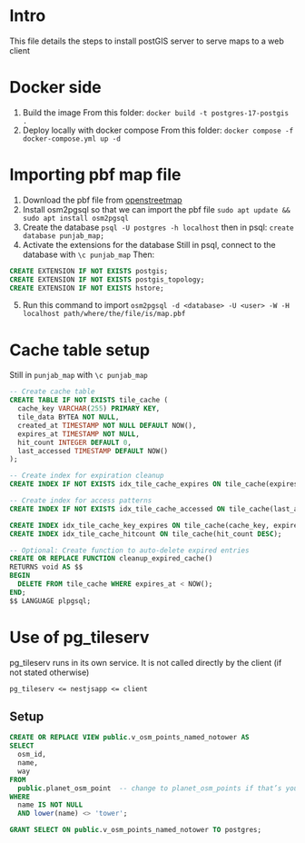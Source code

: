 # Intro

This file details the steps to install postGIS server to serve maps to a web client

# Docker side
1. Build the image
From this folder: `docker build -t postgres-17-postgis .`
2. Deploy locally with docker compose
From this folder: `docker compose -f docker-compose.yml up -d`

# Importing pbf map file
1. Download the pbf file from [openstreetmap](https://download.geofabrik.de/asia/india.html)
2. Install osm2pgsql so that we can import the pbf file
`sudo apt update && sudo apt install osm2pgsql`
3. Create the database 
`psql -U postgres -h localhost`
then in psql:
`create database punjab_map;`
4. Activate the extensions for the database
Still in psql, connect to the database with `\c punjab_map`
Then:
```sql
CREATE EXTENSION IF NOT EXISTS postgis;
CREATE EXTENSION IF NOT EXISTS postgis_topology;
CREATE EXTENSION IF NOT EXISTS hstore;
```
5. Run this command to import
`osm2pgsql -d <database> -U <user> -W -H localhost path/where/the/file/is/map.pbf`

# Cache table setup
Still in `punjab_map` with `\c punjab_map`
```sql
-- Create cache table
CREATE TABLE IF NOT EXISTS tile_cache (
  cache_key VARCHAR(255) PRIMARY KEY,
  tile_data BYTEA NOT NULL,
  created_at TIMESTAMP NOT NULL DEFAULT NOW(),
  expires_at TIMESTAMP NOT NULL,
  hit_count INTEGER DEFAULT 0,
  last_accessed TIMESTAMP DEFAULT NOW()
);

-- Create index for expiration cleanup
CREATE INDEX IF NOT EXISTS idx_tile_cache_expires ON tile_cache(expires_at);

-- Create index for access patterns
CREATE INDEX IF NOT EXISTS idx_tile_cache_accessed ON tile_cache(last_accessed);

CREATE INDEX idx_tile_cache_key_expires ON tile_cache(cache_key, expires_at);
CREATE INDEX idx_tile_cache_hitcount ON tile_cache(hit_count DESC);

-- Optional: Create function to auto-delete expired entries
CREATE OR REPLACE FUNCTION cleanup_expired_cache()
RETURNS void AS $$
BEGIN
  DELETE FROM tile_cache WHERE expires_at < NOW();
END;
$$ LANGUAGE plpgsql;
```

# Use of pg_tileserv
pg_tileserv runs in its own service. It is not called directly by the client (if not stated otherwise)

`pg_tileserv <= nestjsapp <= client`

## Setup 
```sql
CREATE OR REPLACE VIEW public.v_osm_points_named_notower AS
SELECT
  osm_id,
  name,
  way
FROM
  public.planet_osm_point  -- change to planet_osm_points if that’s your table
WHERE
  name IS NOT NULL
  AND lower(name) <> 'tower';

GRANT SELECT ON public.v_osm_points_named_notower TO postgres;
```